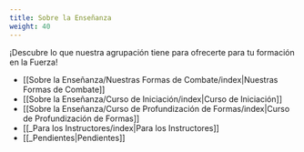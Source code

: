 ```yaml
---
title: Sobre la Enseñanza
weight: 40
---
```


¡Descubre lo que nuestra agrupación tiene para ofrecerte para tu formación en la Fuerza!

- [[Sobre la Enseñanza/Nuestras Formas de Combate/index|Nuestras Formas de Combate]]
- [[Sobre la Enseñanza/Curso de Iniciación/index|Curso de Iniciación]]
- [[Sobre la Enseñanza/Curso de Profundización de Formas/index|Curso de Profundización de Formas]]
- [[_Para los Instructores/index|Para los Instructores]]
- [[_Pendientes|Pendientes]]
